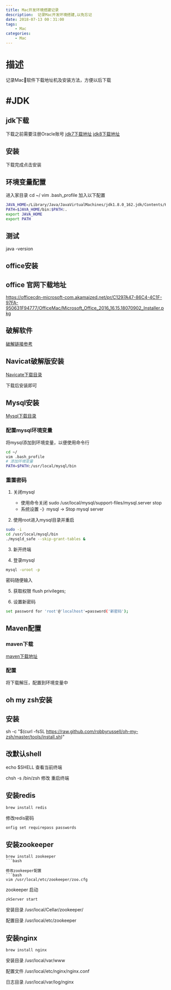 ```yaml
---
title: Mac开发环境搭建记录
description:  记录Mac开发环境搭建,以免忘记 
date: 2018-07-13 00：31:00
tags: 
    - Mac
categories:
    - Mac
---
```


# 描述
记录Mac软件下载地址机及安装方法，方便以后下载

# #JDK

## jdk下载
下载之前需要注册Oracle账号
[jdk7下载地址][jdk7下载地址]
[jdk8下载地址][jdk8下载地址]


[jdk7下载地址]:http://www.oracle.com/technetwork/java/javase/downloads/java-archive-downloads-javase7-521261.html
[jdk8下载地址]:http://www.oracle.com/technetwork/java/javase/downloads/java-archive-javase8-2177648.html

## 安装
下载完成点击安装

## 环境变量配置
进入家目录 cd ~/
vim .bash_profile
加入以下配置
```bash
JAVA_HOME=/Library/Java/JavaVirtualMachines/jdk1.8.0_162.jdk/Contents/Home  //java目录，默认为这个
PATH=$JAVA_HOME/bin:$PATH:.
export JAVA_HOME
export PATH
```

## 测试
java -version 

## office安装
## office 官网下载地址
https://officecdn-microsoft-com.akamaized.net/pr/C1297A47-86C4-4C1F-97FA-950631F94777/OfficeMac/Microsoft_Office_2016_16.15.18070902_Installer.pkg

## 破解软件
[破解链接参考][office破解]
## Navicat破解版安装

[Navicate下载目录][Navicat]

下载后安装即可

[Navicat]:http://160721.16.unicom.data.tv002.com:443/down/c04e6a65c4e70f6eca654e26a49476d5-101555179/NavicatPremium1128.dmg?cts=wt-f-D125A34A83A225F24ea3&ctp=125A34A83A225&ctt=1531538800&limit=1&spd=85000&ctk=d94cacb99e2db3acc1a95f66a5e300aa&chk=c04e6a65c4e70f6eca654e26a49476d5-101555179&mtd=1

## Mysql安装

[Mysql下载目录][Mysql]

### 配置mysql环境变量
将mysql添加到环境变量，以便使用命令行
```bash
cd ~/
vim .bash_profile
# 添加环境变量
PATH=$PATH:/usr/local/mysql/bin
```

### 重置密码
1. 关闭mysql 
    - 使用命令关闭 sudo /usr/local/mysql/support-files/mysql.server stop
    - 系统设置 -》mysql -> Stop mysql server

2. 使用root进入mysql目录并重启
```bash
sudo -i 
cd /usr/local/mysql/bin
./mysqld_safe --skip-grant-tables &
```

3. 新开终端

4. 登录mysql 
```bash
mysql -uroot -p
```
密码随便输入

5. 获取权限
flush privileges;

6. 设置新密码
```bash
set password for 'root'@'localhost'=password('新密码');
```

## Maven配置

### maven下载
[maven下载地址][maven]

### 配置
将下载解压，配置到环境变量中

## oh my zsh安装

## 安装
sh -c "$(curl -fsSL https://raw.github.com/robbyrussell/oh-my-zsh/master/tools/install.sh)"

## 改默认shell
echo $SHELL   查看当前终端

chsh -s /bin/zsh  修改
重启终端


## 安装redis
```bash
brew install redis 
```
修改redis密码
```bash
onfig set requirepass passwords
```

[maven]:http://mirrors.shu.edu.cn/apache/maven/maven-3/3.5.4/binaries/apache-maven-3.5.4-bin.tar.gz
[Mysql]:https://cdn.mysql.com//Downloads/MySQL-5.7/mysql-5.7.22-macos10.13-x86_64.dmg
[office破解]:https://www.jianshu.com/p/3c5dc4f3c96e
[jdk7下载地址]:http://www.oracle.com/technetwork/java/javase/downloads/java-archive-downloads-javase7-521261.html
[jdk8下载地址]:http://www.oracle.com/technetwork/java/javase/downloads/java-archive-javase8-2177648.html

## 安装zookeeper
```
brew install zookeeper
```bash 

修改zookeeper配置
```bash 
vim /usr/local/etc/zookeeper/zoo.cfg
```

zookeeper 启动
```bash
zkServer start 
```

安装目录
/usr/local/Cellar/zookeeper/

配置目录
/usr/local/etc/zookeeper

## 安装nginx

```bash 
brew install nginx
```
安装目录
/usr/local/var/www

配置文件
/usr/local/etc/nginx/nginx.conf

日志目录
/usr/local/var/log/nginx



